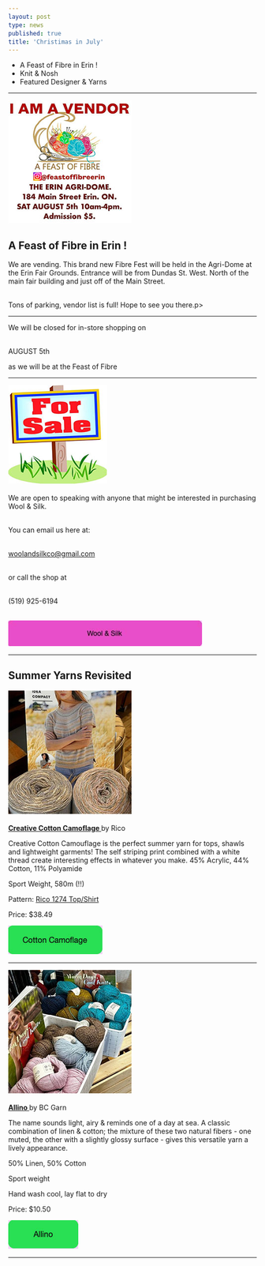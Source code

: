 ```yaml
---
layout: post
type: news
published: true
title: 'Christimas in July'
---
```


- A Feast of Fibre in Erin !
- Knit & Nosh
- Featured Designer & Yarns

<hr />
<p><a href="https://www.woolandsilkcoshop.com/"><img src="/img/feast_fibre.jpg"></a></p>
<h2>A Feast of Fibre in Erin !</h2>

We are vending. This brand new Fibre Fest will be held in the Agri-Dome at the Erin Fair Grounds. Entrance will be from Dundas St. West. North of the main fair building and just off of the Main Street.<br /><br />

Tons of parking, vendor list is full! Hope to see you there.</h2>p>
<hr />
<p>
  
We will be closed for in-store shopping on<br /><br />

AUGUST 5th<br />

as we will be at the Feast of Fibre</p>
<hr/>


 <p><a href="https://www.woolandsilkcoshop.com/products/eco-tweed-chunky"><img src="/img/for_sale.jpg"></a> <br /><br />
We are open to speaking with anyone that might be interested in purchasing Wool & Silk.<br /><br />

You can email us here at:<br /><br />

<a href="woolandsilkco@gmail.com">woolandsilkco@gmail.com</a><br /><br />

or call the shop at<br /><br />

(519) 925-6194<br /><br />
  
  <a href="https://www.woolandsilkcoshop.com/"><img src="/img/btn_wool_pink.jpg"></a> </p>

<hr />

<h2>Summer Yarns Revisited</h2>

 <p><a href="https://www.woolandsilkcoshop.com/products/creative-cotton-camouflage"><img src="/img/cottoncammo.jpg"> <br /><br />
 </a><a href="https://www.woolandsilkcoshop.com/products/creative-cotton-camouflage"><strong>Creative Cotton Camoflage </strong></a>by Rico
<p>Creative Cotton Camouflage is the perfect summer yarn for tops, shawls and lightweight garments! The self striping print combined with a white thread create interesting effects in whatever you make. 45% Acrylic, 44% Cotton, 11% Polyamide

Sport Weight, 580m (!!)

Pattern: <a href="https://www.woolandsilkcoshop.com/products/creative-cotton-camouflage">Rico 1274 Top/Shirt</a></p>
<p>Price: $38.49</p>
    
  <a href="https://www.woolandsilkcoshop.com/products/creative-cotton-camouflage"><img src="/img/btn_cottoncammo.jpg"></a> <br />
<hr/>
 <p><a href="https://www.woolandsilkcoshop.com/products/allino"><img src="/img/allino.jpg"> <br /><br />
 </a><a href="https://www.woolandsilkcoshop.com/products/allino"><strong>Allino </strong></a>by BC Garn
<p>The name sounds light, airy & reminds one of a day at sea. A classic combination of linen & cotton; the mixture of these two natural fibers - one muted, the other with a slightly glossy surface - gives this versatile yarn a lively appearance.

50% Linen, 50% Cotton

Sport weight

Hand wash cool, lay flat to dry

<p>Price: $10.50</p>
    
  <a href="https://www.woolandsilkcoshop.com/products/creative-cotton-camouflage"><img src="/img/btn_allino.jpg"></a> <br />
<hr/>

